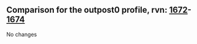 ## Comparison for the outpost0 profile, rvn: [1672](https://github.com/PRO100KatYT/FortniteProfileRevisions/tree/main/profiles/outpost0/1672%20outpost0.json)-[1674](https://github.com/PRO100KatYT/FortniteProfileRevisions/tree/main/profiles/outpost0/1674%20outpost0.json)

No changes
